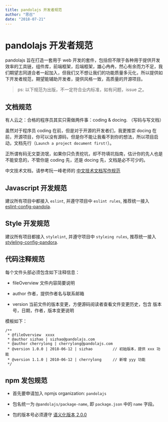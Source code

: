```yaml
---
title: pandolajs 开发者规范
author: "思召"
date: "2018-07-21"
---
```

# pandolajs 开发者规范

pandolajs 旨在打造一套用于 web 开发的套件，包括但不限于各种用于提供开发效率的工具链，组件库，前端框架，后端框架，雄心冉冉，然心有余而力不足，我们期望志同道合者一起加入，但我们又不想让我们的功能质量多元化，所以提供如下开发者规范，期望能辅助开发者，提供风格一致，高质量的开源项目。

> ps: 以下规范为出版，不一定符合业内标准，如有问题，issue 之。

## 文档规范

有人云之：合格的程序员其实只需做两件事：coding & docing. （写码与写文档）

虽然对于程序员 coding 在前，但是对于开源的开发者们，我更推崇 docing 在前，开源项目，你可以没有源码，但是你不能让我看不到你的想法，所以项目启动，文档先行（`Launch a project document first!`）。

正所谓有码无文耍流氓，如果你只负责挖坑，却不符填坑指南，估计你的先人也是不能安息的，不管你是 coding 先，还是 docing 先，文档是必不可少的。

中文技术文档，请参考阮一峰老师的 [中文技术文档写作规范](https://github.com/ruanyf/document-style-guide/blob/master/README.md)

## Javascript 开发规范

建议所有项目中都接入 `eslint`, 并遵守项目中 `eslint rules`, 推荐统一接入 [eslint-config-pandola](https://github.com/pandolajs/eslint-config-pandola).

## Style 开发规范

建议所有项目都接入 `stylelint`, 并遵守项目中 `styleing rules`, 推荐统一接入 [styleling-config-pandora](https://github.com/pandolajs/stylelint-config-pandora).

## 代码注释规范

每个文件头部必须包含如下注释信息：

- fileOverview 文件内容简要说明

- author 作者，提供作者名与联系邮箱

- version 当前文件的版本变更，方便源码阅读者查看文件变更历史，包含 版本号，日期，作者，版本变更说明

模板如下：

```
/**
 * @fileOverview  xxxx
 * @author sizhao | sizhao@pandolajs.com
 * @author cherrylong | cherrylong@pandolajs.com
 * @version 1.0.0 | 2018-06-12 | sizhao         // 初始版本，提供 xxx 功能
 * @version 1.1.0 | 2010-06-12 | cherrylong     // 新增 yyy 功能
 */
```

## npm 发包规范

- 首先要申请加入 npmjs organization: `pandolajs` 

- 包名统一为 `@pandolajs/package-name`, 即 `package.json` 中的 `name` 字段。

- 包的版本号必须遵守 [语义化版本 2.0.0](https://semver.org/lang/zh-CN/)